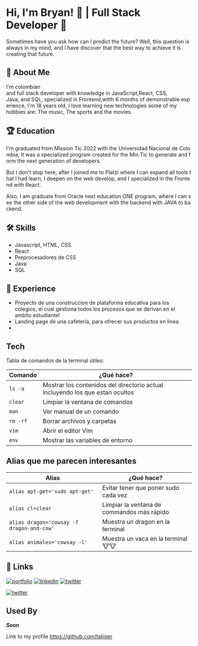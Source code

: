 # Hi, I'm Bryan! 👋 | Full Stack Developer 🤖

Sometimes have you ask how can I predict the future? Well, this question is always in my mind, and I have discover that the best way to achieve it is creating that future.

## 🚀 About Me
I'm colombian and full stack developer with knowledge in JavaScript,React, CSS, Java, and SQL, specialized in Frontend,witth 6 months of demonstrable experience, I'm 18 years old, I love learning new technologies some of my hobbies are: The music, The sports and the movies.

## 🏆 Education
I'm graduated from Mission Tic 2022 with the Universidad Nacional de Colombia, It was a specialized program created for the Min Tic to generate and form the next generation of developers.

But I don't stop here, after I joined me to Platzi where I can expand all tools that I had learn, I deepen on the web develop, and I specialized in the Frontend with React.

Also, I am graduate from Oracle next education ONE program, where I can see the other side of the web development with the backend with JAVA to backend.

## 🛠 Skills
* Javascript, HTML, CSS
* React
* Preprocesadores de CSS
* Java
* SQL

## 🦺 Experience
* Proyecto de una construccion de plataforma educativa para los colegios, el cual gestiona todos los procesos que se derivan en el ambito estudiantel
* Landing page de una cafeteria, para ofrecer sus productos en linea
* 
## Tech

Tabla de comandos de la terminal útiles:

| Comando        | ¿Qué hace?                                                                    |
| ------         | ------                                                                        |
| ``` ls -a ```  | Mostrar los contenidos del directorio actual incluyendo los que estan ocultos |
| ``` clear ```  | Limpiar la ventana de comandos                                                |
| ``` man ```    | Ver manual de un comando                                                      |
| ``` rm -rf ``` | Borrar archivos y carpetas                                                    |
| ``` vim ```    | Abrir el editor Vim                                                           |
| ``` env ```    | Mostrar las variables de entorno

## Alias que me parecen interesantes

| Alias                                 | ¿Qué hace?                                 |
| ------                                | ------                                     |
| ``` alias apt-get='sudo apt-get'  ``` | Evitar tener que poner sudo cada vez       |
| ``` alias cl=clear ```                | Limpiar la ventana de commandos más rápido |
|```alias dragon='cowsay -f dragon-and-cow'```|Muestra un dragon en la terminal
|```alias animales='cowsay -l'```| Muestra un vaca en la terminal 🐮🐮
## 🔗 Links
[![portfolio](https://img.shields.io/badge/my_portfolio-000?style=for-the-badge&logo=ko-fi&logoColor=white)](https://katherineoelsner.com/)
[![linkedin](https://img.shields.io/badge/linkedin-0A66C2?style=for-the-badge&logo=linkedin&logoColor=white)](https://www.linkedin.com/)
[![twitter](https://img.shields.io/badge/twitter-1DA1F2?style=for-the-badge&logo=twitter&logoColor=white)](https://twitter.com/)

[![twitter](https://img.shields.io/github/followers/taliixer?label=My%20Profile&logoColor=black&style=social)](https://github.com/)


## Used By
*__Soon__*

Link to my profile https://github.com/taliixer